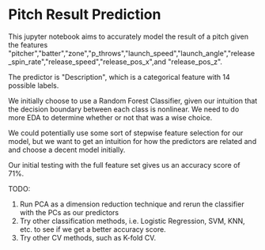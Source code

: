 # Pitch Result Prediction

This jupyter notebook aims to accurately model the result of a pitch given the features "pitcher","batter","zone","p_throws","launch_speed","launch_angle","release_spin_rate","release_speed","release_pos_x",and "release_pos_z".

The predictor is "Description", which is a categorical feature with 14 possible labels. 

We initially choose to use a Random Forest Classifier, given our intuition that the decision boundary between each class is nonlinear. We need to do more EDA to determine whether or not that was a wise choice.

We could potentially use some sort of stepwise feature selection for our model, but we want to get an intuition for how the predictors are related and and choose a decent model initially.

Our initial testing with the full feature set gives us an accuracy score of 71%.

TODO:
  1. Run PCA as a dimension reduction technique and rerun the classifier with the PCs as our predictors
  2. Try other classification methods, i.e. Logistic Regression, SVM, KNN, etc. to see if we get a better accuracy score.
  3. Try other CV methods, such as K-fold CV.
